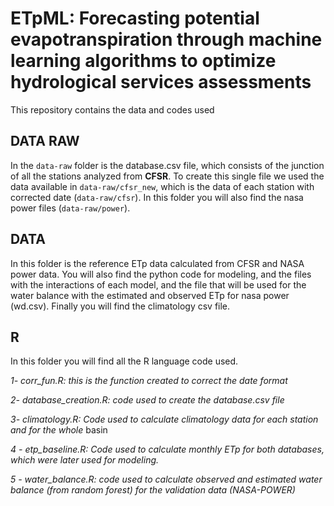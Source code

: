 
# **ETpML: Forecasting potential evapotranspiration through machine learning algorithms to optimize hydrological services assessments**

This repository contains the data and codes used

## **DATA RAW**

In the `data-raw` folder is the database.csv file, which consists of the
junction of all the stations analyzed from **CFSR**. To create this
single file we used the data available in `data-raw/cfsr_new`, which is
the data of each station with corrected date (`data-raw/cfsr`). In this
folder you will also find the nasa power files (`data-raw/power`).

## **DATA**

In this folder is the reference ETp data calculated from CFSR and NASA
power data. You will also find the python code for modeling, and the
files with the interactions of each model, and the file that will be
used for the water balance with the estimated and observed ETp for nasa
power (wd.csv). Finally you will find the climatology csv file.

## **R**

In this folder you will find all the R language code used.

*1- corr_fun.R: this is the function created to correct the date format*

*2- database_creation.R: code used to create the database.csv file*

*3- climatology.R: Code used to calculate climatology data for each
station and for the whole* basin

*4 - etp_baseline.R: Code used to calculate monthly ETp for both
databases, which were later used for modeling.*

*5 - water_balance.R: code used to calculate observed and estimated
water balance (from random forest) for the validation data (NASA-POWER)*
